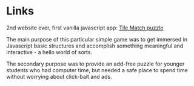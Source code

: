 # Links

2nd website ever, first vanilla javascript app: [Tile Match puzzle](https://snowman.academy/main.html)

The main purpose of this particular simple game was to get immersed in Javascript basic structures and accomplish something meaningful and interactive - a hello world of sorts.

The secondary purpose was to provide an add-free puzzle for younger students who had computer time, but needed a safe place to spend time without worrying about click-bait and ads.
